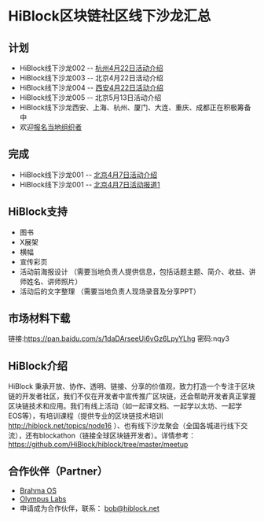 # HiBlock区块链社区线下沙龙汇总

## 计划  

- HiBlock线下沙龙002 -- [杭州4月22日活动介绍](http://t.cn/Rm6XbHB)
- HiBlock线下沙龙003 -- 北京4月22日活动介绍
- HiBlock线下沙龙004 -- [西安4月22日活动介绍](http://www.huodongxing.com/event/5435676971800)
- HiBlock线下沙龙005 -- 北京5月13日活动介绍
- HiBlock线下沙龙西安、上海、杭州、厦门、大连、重庆、成都正在积极筹备中  
- 欢迎[报名当地组织者](https://github.com/HiBlock/hiblock/issues/new?title=报名HiBlock线下沙龙组织者&body=-姓名：%0A-城市：%0A-我的特长是：%0A-为什么要申请组织者：%0A)  

## 完成  
- HiBlock线下沙龙001 -- [北京4月7日活动介绍](http://t.cn/RmvNvQC)    
- HiBlock线下沙龙001 -- [北京4月7日活动报道1](https://mp.weixin.qq.com/s/O07F-ChvBSx6um4iw39qOw)  

## HiBlock支持

- 图书
- X展架
- 横幅
- 宣传彩页
- 活动前海报设计 （需要当地负责人提供信息，包括话题主题、简介、收益、讲师姓名、讲师照片）
- 活动后的文字整理 （需要当地负责人现场录音及分享PPT）

## 市场材料下载  
链接:https://pan.baidu.com/s/1daDArseeUi6vGz6LpyYLhg 密码:nqy3

## HiBlock介绍
HiBlock 秉承开放、协作、透明、链接、分享的价值观，致力打造一个专注于区块链的开发者社区，我们不仅在开发者中宣传推广区块链，还会帮助开发者真正掌握区块链技术和应用。我们有线上活动（如一起译文档、一起学以太坊、一起学EOS等），有培训课程（提供专业的区块链技术培训 http://hiblock.net/topics/node16 ）、也有线下沙龙聚会（全国各城进行线下交流），还有blockathon（链接全球区块链开发者）。详情参考：https://github.com/HiBlock/hiblock/tree/master/meetup 

## 合作伙伴（Partner）
- [Brahma OS](https://www.brahmaos.io/)  
- [Olympus Labs](https://olympuslabs.io/)  
- 申请成为合作伙伴，联系： bob@hiblock.net
